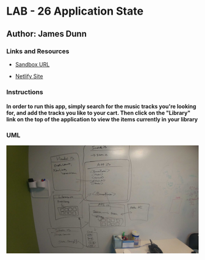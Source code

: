 # LAB - 26 Application State

## Author: James Dunn

### Links and Resources

- [Sandbox URL](https://codesandbox.io/embed/lab-26-extended-oz4ft?fontsize=14&hidenavigation=1&theme=dark)

- [Netlify Site](https://csb-oz4ft.netlify.com/)

### Instructions

#### In order to run this app, simply search for the music tracks you're looking for, and add the tracks you like to your cart. Then click on the "Library" link on the top of the application to view the items currently in your library

### UML

![Lab-26](images/lab-26.jpg)
